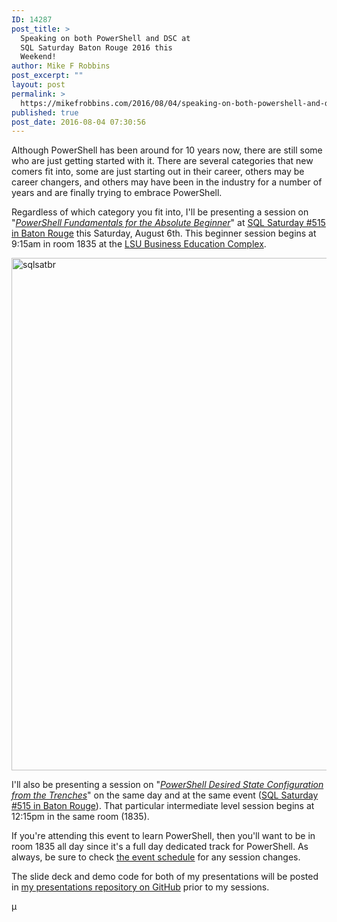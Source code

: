 ```yaml
---
ID: 14287
post_title: >
  Speaking on both PowerShell and DSC at
  SQL Saturday Baton Rouge 2016 this
  Weekend!
author: Mike F Robbins
post_excerpt: ""
layout: post
permalink: >
  https://mikefrobbins.com/2016/08/04/speaking-on-both-powershell-and-dsc-at-sql-saturday-baton-rouge-2016-this-weekend/
published: true
post_date: 2016-08-04 07:30:56
---
```

Although PowerShell has been around for 10 years now, there are still some who are just getting started with it. There are several categories that new comers fit into, some are just starting out in their career, others may be career changers, and others may have been in the industry for a number of years and are finally trying to embrace PowerShell.

Regardless of which category you fit into, I'll be presenting a session on "<em><a href="http://www.sqlsaturday.com/515/Sessions/Details.aspx?sid=50038" target="_blank">PowerShell Fundamentals for the Absolute Beginner</a></em>" at <a href="http://www.sqlsaturday.com/515/EventHome.aspx" target="_blank">SQL Saturday #515 in Baton Rouge</a> this Saturday, August 6th. This beginner session begins at 9:15am in room 1835 at the <a href="http://www.sqlsaturday.com/Portals/1018/Business%20School%20SQL%20Saturday-1.png" target="_blank">LSU Business Education Complex</a>.

<a href="http://www.sqlsaturday.com/515/EventHome.aspx" target="_blank"><img class="alignnone size-full wp-image-7765" src="http://mikefrobbins.com/wp-content/uploads/2013/07/sqlsatbr.jpg" alt="sqlsatbr" width="1024" height="820" /></a>

I'll also be presenting a session on "<em><a href="http://www.sqlsaturday.com/515/Sessions/Details.aspx?sid=50041" target="_blank">PowerShell Desired State Configuration from the Trenches</a></em>" on the same day and at the same event (<a href="http://www.sqlsaturday.com/515/EventHome.aspx" target="_blank">SQL Saturday #515 in Baton Rouge</a>). That particular intermediate level session begins at 12:15pm in the same room (1835).

If you're attending this event to learn PowerShell, then you'll want to be in room 1835 all day since it's a full day dedicated track for PowerShell. As always, be sure to check <a href="http://www.sqlsaturday.com/515/Sessions/Schedule.aspx" target="_blank">the event schedule</a> for any session changes.

The slide deck and demo code for both of my presentations will be posted in <a href="https://github.com/mikefrobbins/Presentations" target="_blank">my presentations repository on GitHub</a> prior to my sessions.

µ
